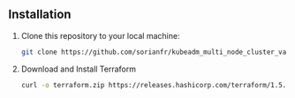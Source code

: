 
## Installation

1. Clone this repository to your local machine:

   ```bash
   git clone https://github.com/sorianfr/kubeadm_multi_node_cluster_vagrant.git

2. Download and Install Terraform
   ```bash
   curl -o terraform.zip https://releases.hashicorp.com/terraform/1.5.6/terraform_1.5.6_linux_amd64.zip && unzip terraform.zip && sudo mv terraform /usr/local/bin/

